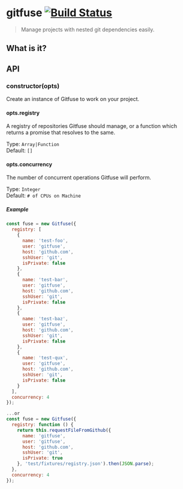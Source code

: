 # gitfuse [![Build Status](https://secure.travis-ci.org/gitfuse/gitfuse.png)](http://travis-ci.org/gitfuse/gitfuse)
> Manage projects with nested git dependencies easily.

## What is it?

## API

### constructor(opts)

Create an instance of Gitfuse to work on your project.

#### opts.registry

A registry of repositories Gitfuse should manage, or a function which returns a promise that resolves to the same.

Type: `Array|Function`  
Default: `[]`

#### opts.concurrency

The number of concurrent operations Gitfuse will perform.

Type: `Integer`  
Default: `# of CPUs on Machine`

##### Example

```js
const fuse = new Gitfuse({
  registry: [
    {
      name: 'test-foo',
      user: 'gitfuse',
      host: 'github.com',
      sshUser: 'git',
      isPrivate: false
    },
    {
      name: 'test-bar',
      user: 'gitfuse',
      host: 'github.com',
      sshUser: 'git',
      isPrivate: false
    },
    {
      name: 'test-baz',
      user: 'gitfuse',
      host: 'github.com',
      sshUser: 'git',
      isPrivate: false
    },
    {
      name: 'test-qux',
      user: 'gitfuse',
      host: 'github.com',
      sshUser: 'git',
      isPrivate: false
    }
  ],
  concurrency: 4
});

...or
const fuse = new Gitfuse({
  registry: function () {
    return this.requestFileFromGithub({
      name: 'gitfuse',
      user: 'gitfuse',
      host: 'github.com',
      sshUser: 'git',
      isPrivate: true
    }, 'test/fixtures/registry.json').then(JSON.parse);
  },
  concurrency: 4
});

```

[submodules]: http://git-scm.com/book/en/Git-Tools-Submodules
